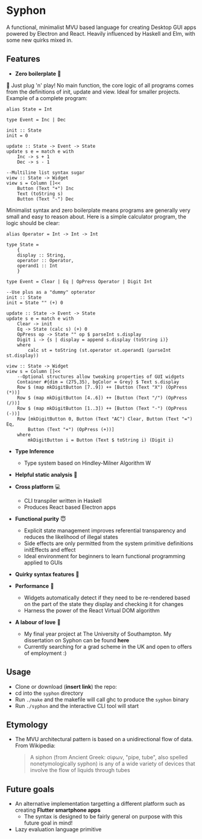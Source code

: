 # Syphon

A functional, minimalist MVU based language for creating Desktop GUI apps powered by Electron and React. Heavily influenced by Haskell and Elm, with some new quirks mixed in.

## Features

- **Zero boilerplate** 🚫

👾 Just plug 'n' play! No main function, the core logic of all programs comes from the definitions of init, update and view. Ideal for smaller projects. Example of a complete program:
	
```
alias State = Int

type Event = Inc | Dec

init :: State
init = 0

update :: State -> Event -> State
update s e = match e with
	Inc -> s + 1
	Dec -> s - 1

--Multiline list syntax sugar
view :: State -> Widget
view s = Column []<<
	Button (Text "+") Inc
	Text (toString s)
	Button (Text "-") Dec
```

Minimalist syntax and zero boilerplate means programs are generally very small and easy to reason about. Here is a simple calculator program, the logic should be clear:

```
alias Operator = Int -> Int -> Int

type State = 
	{
	display :: String,
	operator :: Operator,
	operand1 :: Int
	}

type Event = Clear | Eq | OpPress Operator | Digit Int

--Use plus as a "dummy" opterator
init :: State
init = State "" (+) 0

update :: State -> Event -> State
update s e = match e with
	Clear -> init
	Eq -> State (calc s) (+) 0
	OpPress op -> State "" op $ parseInt s.display
	Digit i -> {s | display = append s.display (toString i)}
	where
		calc st = toString (st.operator st.operand1 (parseInt st.display))

view :: State -> Widget
view s = Column []<<
	--Optional structures allow tweaking properties of GUI widgets
	Container #{dim = (275,35), bgColor = Grey} $ Text s.display
	Row $ (map mkDigitButton [7..9]) ++ [Button (Text "X") (OpPress (*))]
	Row $ (map mkDigitButton [4..6]) ++ [Button (Text "/") (OpPress (/))]
	Row $ (map mkDigitButton [1..3]) ++ [Button (Text "-") (OpPress (-))]
	Row [mkDigitButton 0, Button (Text "AC") Clear, Button (Text "=") Eq, 
		Button (Text "+") (OpPress (+))]
	where
		mkDigitButton i = Button (Text $ toString i) (Digit i)
```

- **Type Inference**

	- Type system based on Hindley-Milner Algorithm W

- **Helpful static analysis** 🔎

- **Cross platform** 💻

	- CLI transpiler written in Haskell 
	- Produces React based Electron apps
	
- **Functional purity** 😇

	- Explicit state management improves referential transparency and reduces the likelihood of illegal states
	- Side effects are only permitted from the system primitive definitions initEffects and effect
	- Ideal environment for beginners to learn functional programming applied to GUIs
- **Quirky syntax features** 🍭

- **Performance** 🚀

	- Widgets automatically detect if they need to be re-rendered based on the part of the state they display and checking it for changes
	- Harness the power of the React Virtual DOM algorithm

- **A labour of love** 💜

	- My final year project at The University of Southampton. My dissertation on Syphon can be found **here**
	- Currently searching for a grad scheme in the UK and open to offers of employment :)

## Usage

- Clone or download (**insert link**) the repo:
- cd into the ```syphon``` directory
- Run ```./make``` and the makefile will call ghc to produce the ```syphon``` binary
- Run ```./syphon``` and the interactive CLI tool will start

## Etymology

- The MVU architectural pattern is based on a unidirectional flow of data. From Wikipedia:

	> A siphon (from Ancient Greek: σίφων, "pipe, tube", also spelled nonetymologically syphon) is any of a wide variety of devices that involve the flow of liquids through tubes

## Future goals

- An alternative implementation targetting a different platform such as creating **Flutter smartphone apps**
	- The syntax is designed to be fairly general on purpose with this future goal in mind!
- Lazy evaluation language primitive
